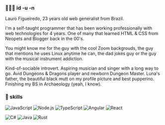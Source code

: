 ### 👨🏻‍💻 id -u -n
Lauro Figueiredo, 23 years old web generalist from Brazil.

I'm a self-taught programmer that has been working professionally with web technologies for 4 years. One of many that learned HTML & CSS from Neopets and Blogger back in the 00's.

You might know me for the guy with the cool Zoom backgrouds, the guy that mentions he uses Linux anytime he can, the dad jokes guy or the guy with the musical instrument addiction.

Kind-of-sociable introvert. Aspiring musician and singer with a long way to go. Avid Dungeons & Dragons player and newborn Dungeon Master. Luna's father, the beautiful black mutt on my profile picture and best pupperino. Finishing my BS in Archaeology (yeah, I know).

### 🚀 skills
![JavaScript](https://img.shields.io/badge/JavaScript-f0db4f?style=for-the-badge&logo=javascript&logoColor=black)
![Node.js](https://img.shields.io/badge/Node.js-333333?style=for-the-badge&logo=node.js&logoColor=77B162)
![TypeScript](https://img.shields.io/badge/TypeScript-007ACC?style=for-the-badge&logo=typescript&logoColor=white)
![Angular](https://img.shields.io/badge/Angular-DE0031?style=for-the-badge&logo=angular&logoColor=white)
![React](https://img.shields.io/badge/React-282C34?style=for-the-badge&logo=react&logoColor=61DAFB)

![C#](https://img.shields.io/badge/C%23-9668D4?style=for-the-badge&logo=csharp&logoColor=white)
![Java](https://img.shields.io/badge/Java-EF2A2A?style=for-the-badge&logo=java&logoColor=white)
![Rust](https://img.shields.io/badge/Rust-000000?style=for-the-badge&logo=rust&logoColor=white)
